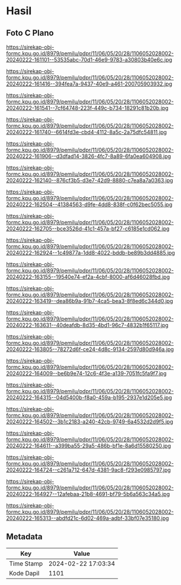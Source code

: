 # Hasil

## Foto C Plano

https://sirekap-obj-formc.kpu.go.id/8979/pemilu/pdpr/11/06/05/20/28/1106052028002-20240222-161101--53535abc-70d1-46e9-9783-a30803b40e6c.jpg

https://sirekap-obj-formc.kpu.go.id/8979/pemilu/pdpr/11/06/05/20/28/1106052028002-20240222-161416--394fea7a-9437-40e9-a461-200705903932.jpg

https://sirekap-obj-formc.kpu.go.id/8979/pemilu/pdpr/11/06/05/20/28/1106052028002-20240222-161541--7cf64748-223f-449c-b734-18291c81b20b.jpg

https://sirekap-obj-formc.kpu.go.id/8979/pemilu/pdpr/11/06/05/20/28/1106052028002-20240222-161740--6614fd3e-cbd4-4112-8a5c-2a75dfc54811.jpg

https://sirekap-obj-formc.kpu.go.id/8979/pemilu/pdpr/11/06/05/20/28/1106052028002-20240222-161906--d3dfad14-3826-4fc7-8a89-6fa0ea604908.jpg

https://sirekap-obj-formc.kpu.go.id/8979/pemilu/pdpr/11/06/05/20/28/1106052028002-20240222-162140--876cf3b5-d3e7-42d9-8880-c7ea8a7a0363.jpg

https://sirekap-obj-formc.kpu.go.id/8979/pemilu/pdpr/11/06/05/20/28/1106052028002-20240222-162504--41384563-d9fe-4dd8-838f-c0f62bec5055.jpg

https://sirekap-obj-formc.kpu.go.id/8979/pemilu/pdpr/11/06/05/20/28/1106052028002-20240222-162705--bce3526d-41c1-457a-bf27-c6185e1cd062.jpg

https://sirekap-obj-formc.kpu.go.id/8979/pemilu/pdpr/11/06/05/20/28/1106052028002-20240222-162924--1c49877a-1dd8-4022-bddb-be89b3dd4885.jpg

https://sirekap-obj-formc.kpu.go.id/8979/pemilu/pdpr/11/06/05/20/28/1106052028002-20240222-163155--19540e74-ef2a-4cbf-8000-af6d46028fbd.jpg

https://sirekap-obj-formc.kpu.go.id/8979/pemilu/pdpr/11/06/05/20/28/1106052028002-20240222-163419--dea86b9a-91b7-4ca5-bea3-8f8ed6c344d0.jpg

https://sirekap-obj-formc.kpu.go.id/8979/pemilu/pdpr/11/06/05/20/28/1106052028002-20240222-163631--40deafdb-8d35-4bd1-96c7-4832b1f65117.jpg

https://sirekap-obj-formc.kpu.go.id/8979/pemilu/pdpr/11/06/05/20/28/1106052028002-20240222-163805--78272d6f-ce24-4d8c-9134-2597d80d946a.jpg

https://sirekap-obj-formc.kpu.go.id/8979/pemilu/pdpr/11/06/05/20/28/1106052028002-20240222-164009--be6b9e74-12c6-4f3e-a139-7051fc5fa9f7.jpg

https://sirekap-obj-formc.kpu.go.id/8979/pemilu/pdpr/11/06/05/20/28/1106052028002-20240222-164315--04d5400b-f8a0-459a-b195-2937e1d205e5.jpg

https://sirekap-obj-formc.kpu.go.id/8979/pemilu/pdpr/11/06/05/20/28/1106052028002-20240222-164502--3b1c2183-a240-42cb-9749-6a4532d2d9f5.jpg

https://sirekap-obj-formc.kpu.go.id/8979/pemilu/pdpr/11/06/05/20/28/1106052028002-20240222-164611--a399ba55-29a5-486b-bf1e-8a6d15580250.jpg

https://sirekap-obj-formc.kpu.go.id/8979/pemilu/pdpr/11/06/05/20/28/1106052028002-20240222-164724--c261a712-647d-4381-9ac8-f293e0985797.jpg

https://sirekap-obj-formc.kpu.go.id/8979/pemilu/pdpr/11/06/05/20/28/1106052028002-20240222-164927--12afebaa-21b8-4691-bf79-5b6a563c34a5.jpg

https://sirekap-obj-formc.kpu.go.id/8979/pemilu/pdpr/11/06/05/20/28/1106052028002-20240222-165313--abdfd21c-6d02-469a-adbf-33bf07e35180.jpg


## Metadata

| Key        | Value               |
| ---------- | ------------------- |
| Time Stamp | 2024-02-22 17:03:34 |
| Kode Dapil | 1101                |



